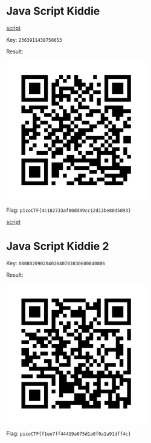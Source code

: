 # Java Script Kiddie

[script](solve1.py)

Key: `2363911438750653`

Result:

![result](result1.png)

Flag: `picoCTF{4c182733af80dd49cc12d13be80d5893}`

[script](solve2.py)

# Java Script Kiddie 2

Key: `08080209020402040703030600040806`

Result:

![result](result2.png)

Flag: `picoCTF{f1ee7ff44419a675d1a0f0a1a91dff4c}`